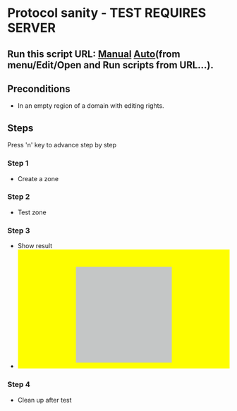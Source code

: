# Protocol sanity - TEST REQUIRES SERVER
## Run this script URL: [Manual](./test.js?raw=true)   [Auto](./testAuto.js?raw=true)(from menu/Edit/Open and Run scripts from URL...).

## Preconditions
- In an empty region of a domain with editing rights.

## Steps
Press 'n' key to advance step by step

### Step 1
- Create a zone
### Step 2
- Test zone
### Step 3
- Show result
- ![](./ExpectedImage_00000.png)
### Step 4
- Clean up after test
